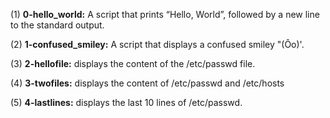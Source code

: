 (1) **0-hello_world:** A script that prints “Hello, World”, followed by a new line to the standard output.

(2) **1-confused_smiley:** A script that displays a confused smiley "(Ôo)'.

(3) **2-hellofile:** displays the content of the /etc/passwd file.

(4) **3-twofiles:** displays the content of /etc/passwd and /etc/hosts

(5) **4-lastlines:** displays the last 10 lines of /etc/passwd.
